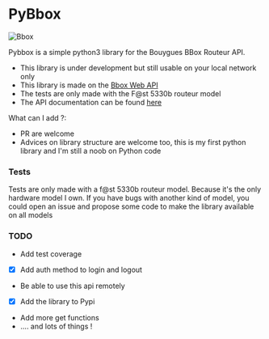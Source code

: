 # PyBbox

![Bbox](http://www.bbox-actus.com/img/upload/bbox-sensation-adsl-modem.jpg)

Pybbox is a simple python3 library for the Bouygues BBox Routeur API.

  - This library is under development but still usable on your local network only
  - This library is made on the [Bbox Web API](https://api.bbox.fr/doc/apirouter/index.html#)
  - The tests are only made with the F@st 5330b routeur model
  - The API documentation can be found [here](https://api.bbox.fr/doc/apirouter/index.html#)

What can I add ?:
  - PR are welcome
  - Advices on library structure are welcome too, this is my first python library and I'm still a noob on Python code

### Tests

Tests are only made with a f@st 5330b routeur model. Because it's the only hardware model I own. If you have bugs with another kind of model, you could open an issue and propose some code to make the library available on all models

### TODO

 - Add test coverage
 - [x] Add auth method to login and logout
 - Be able to use this api remotely
 - [x] Add the library to Pypi
 - Add more get functions
 - .... and lots of things !
